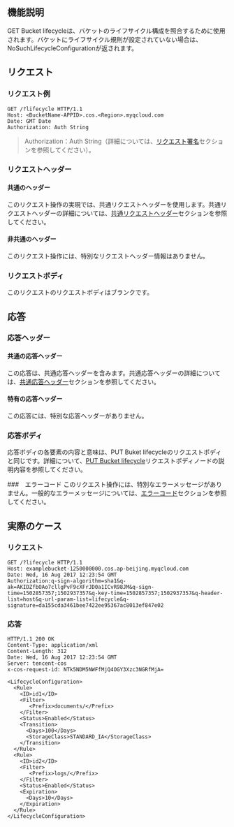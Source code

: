 ## 機能説明
GET Bucket lifecycleは、バケットのライフサイクル構成を照合するために使用されます。バケットにライフサイクル規則が設定されていない場合は、NoSuchLifecycleConfigurationが返されます。

## リクエスト
### リクエスト例

```shell
GET /?lifecycle HTTP/1.1
Host: <BucketName-APPID>.cos.<Region>.myqcloud.com
Date: GMT Date
Authorization: Auth String
```
> Authorization：Auth String（詳細については、[リクエスト署名](https://cloud.tencent.com/document/product/436/7778)セクションを参照してください）。

### リクエストヘッダー
#### 共通のヘッダー
このリクエスト操作の実現では、共通リクエストヘッダーを使用します。共通リクエストヘッダーの詳細については、[共通リクエストヘッダー](https://cloud.tencent.com/document/product/436/7728)セクションを参照してください。
#### 非共通のヘッダー
このリクエスト操作には、特別なリクエストヘッダー情報はありません。

### リクエストボディ
このリクエストのリクエストボディはブランクです。

## 応答

### 応答ヘッダー
#### 共通の応答ヘッダー
この応答は、共通応答ヘッダーを含みます。共通応答ヘッダーの詳細については、[共通応答ヘッダー](https://cloud.tencent.com/document/product/436/7729)セクションを参照してください。

#### 特有の応答ヘッダー
この応答には、特別な応答ヘッダーがありません。

### 応答ボディ
応答ボディの各要素の内容と意味は、PUT Buket lifecycleのリクエストボディと同じです。詳細について、[PUT Bucket lifecycle](https://cloud.tencent.com/document/product/436/8280)リクエストボディノードの説明内容を参照してください。

###　エラーコード
このリクエスト操作には、特別なエラーメッセージがありません。一般的なエラーメッセージについては、[エラーコード](https://cloud.tencent.com/document/product/436/7730)セクションを参照してください。

## 実際のケース

### リクエスト
```shell
GET /?lifecycle HTTP/1.1
Host: examplebucket-1250000000.cos.ap-beijing.myqcloud.com
Date: Wed, 16 Aug 2017 12:23:54 GMT
Authorization:q-sign-algorithm=sha1&q-ak=AKIDZfbOAo7cllgPvF9cXFrJD0a1ICvR98JM&q-sign-time=1502857357;1502937357&q-key-time=1502857357;1502937357&q-header-list=host&q-url-param-list=lifecycle&q-signature=da155cda3461bee7422ee95367ac8013ef847e02

```

### 応答
```shell
HTTP/1.1 200 OK
Content-Type: application/xml
Content-Length: 312
Date: Wed, 16 Aug 2017 12:23:54 GMT
Server: tencent-cos
x-cos-request-id: NTk5NDM5NWFfMjQ4OGY3Xzc3NGRfMjA=

<LifecycleConfiguration>
  <Rule>
    <ID>id1</ID>
    <Filter>
       <Prefix>documents/</Prefix>
    </Filter>
    <Status>Enabled</Status>
    <Transition>
      <Days>100</Days>
      <StorageClass>STANDARD_IA</StorageClass>
    </Transition>
  </Rule>
  <Rule>
    <ID>id2</ID>
    <Filter>
       <Prefix>logs/</Prefix>
    </Filter>
    <Status>Enabled</Status>
    <Expiration>
      <Days>10</Days>
    </Expiration>
  </Rule>
</LifecycleConfiguration>
```

